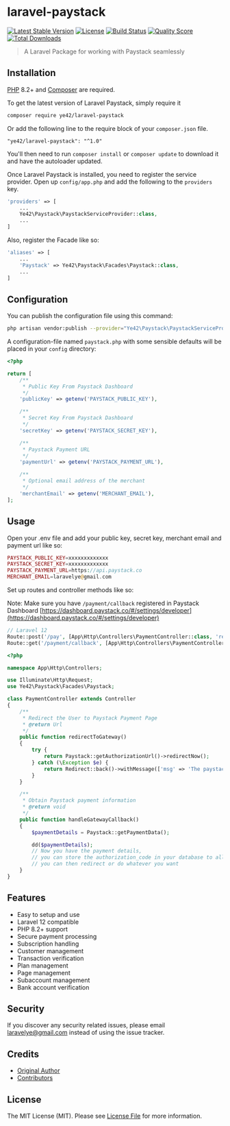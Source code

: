 # laravel-paystack

[![Latest Stable Version](https://poser.pugx.org/ye42/laravel-paystack/v/stable.svg)](https://packagist.org/packages/ye42/laravel-paystack)
[![License](https://poser.pugx.org/ye42/laravel-paystack/license.svg)](LICENSE.md)
[![Build Status](https://img.shields.io/travis/ye42/laravel-paystack.svg)](https://travis-ci.org/ye42/laravel-paystack)
[![Quality Score](https://img.shields.io/scrutinizer/g/ye42/laravel-paystack.svg?style=flat-square)](https://scrutinizer-ci.com/g/ye42/laravel-paystack)
[![Total Downloads](https://img.shields.io/packagist/dt/ye42/laravel-paystack.svg?style=flat-square)](https://packagist.org/packages/ye42/laravel-paystack)

> A Laravel Package for working with Paystack seamlessly

## Installation

[PHP](https://php.net) 8.2+ and [Composer](https://getcomposer.org) are required.

To get the latest version of Laravel Paystack, simply require it

```bash
composer require ye42/laravel-paystack
```

Or add the following line to the require block of your `composer.json` file.

```
"ye42/laravel-paystack": "^1.0"
```

You'll then need to run `composer install` or `composer update` to download it and have the autoloader updated.

Once Laravel Paystack is installed, you need to register the service provider. Open up `config/app.php` and add the following to the `providers` key.

```php
'providers' => [
    ...
    Ye42\Paystack\PaystackServiceProvider::class,
    ...
]
```

Also, register the Facade like so:

```php
'aliases' => [
    ...
    'Paystack' => Ye42\Paystack\Facades\Paystack::class,
    ...
]
```

## Configuration

You can publish the configuration file using this command:

```bash
php artisan vendor:publish --provider="Ye42\Paystack\PaystackServiceProvider"
```

A configuration-file named `paystack.php` with some sensible defaults will be placed in your `config` directory:

```php
<?php

return [
    /**
     * Public Key From Paystack Dashboard
     */
    'publicKey' => getenv('PAYSTACK_PUBLIC_KEY'),

    /**
     * Secret Key From Paystack Dashboard
     */
    'secretKey' => getenv('PAYSTACK_SECRET_KEY'),

    /**
     * Paystack Payment URL
     */
    'paymentUrl' => getenv('PAYSTACK_PAYMENT_URL'),

    /**
     * Optional email address of the merchant
     */
    'merchantEmail' => getenv('MERCHANT_EMAIL'),
];
```

## Usage

Open your .env file and add your public key, secret key, merchant email and payment url like so:

```php
PAYSTACK_PUBLIC_KEY=xxxxxxxxxxxxx
PAYSTACK_SECRET_KEY=xxxxxxxxxxxxx
PAYSTACK_PAYMENT_URL=https://api.paystack.co
MERCHANT_EMAIL=laravelye@gmail.com
```

Set up routes and controller methods like so:

Note: Make sure you have `/payment/callback` registered in Paystack Dashboard [https://dashboard.paystack.co/#/settings/developer](https://dashboard.paystack.co/#/settings/developer)

```php
// Laravel 12
Route::post('/pay', [App\Http\Controllers\PaymentController::class, 'redirectToGateway'])->name('pay');
Route::get('/payment/callback', [App\Http\Controllers\PaymentController::class, 'handleGatewayCallback']);
```

```php
<?php

namespace App\Http\Controllers;

use Illuminate\Http\Request;
use Ye42\Paystack\Facades\Paystack;

class PaymentController extends Controller
{
    /**
     * Redirect the User to Paystack Payment Page
     * @return Url
     */
    public function redirectToGateway()
    {
        try {
            return Paystack::getAuthorizationUrl()->redirectNow();
        } catch (\Exception $e) {
            return Redirect::back()->withMessage(['msg' => 'The paystack token has expired. Please refresh the page and try again.', 'type' => 'error']);
        }
    }

    /**
     * Obtain Paystack payment information
     * @return void
     */
    public function handleGatewayCallback()
    {
        $paymentDetails = Paystack::getPaymentData();

        dd($paymentDetails);
        // Now you have the payment details,
        // you can store the authorization_code in your database to allow for recurrent subscriptions
        // you can then redirect or do whatever you want
    }
}
```

## Features

- Easy to setup and use
- Laravel 12 compatible
- PHP 8.2+ support
- Secure payment processing
- Subscription handling
- Customer management
- Transaction verification
- Plan management
- Page management
- Subaccount management
- Bank account verification

## Security

If you discover any security related issues, please email laravelye@gmail.com instead of using the issue tracker.

## Credits

- [Original Author](https://github.com/unicodeveloper)
- [Contributors](https://github.com/ye42/laravel-paystack/graphs/contributors)

## License

The MIT License (MIT). Please see [License File](LICENSE.md) for more information.
